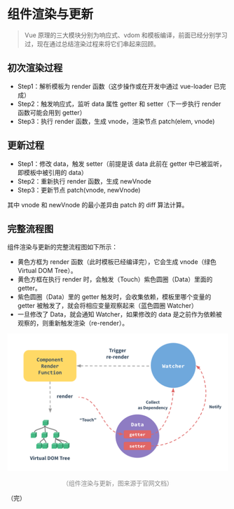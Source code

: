 # 组件渲染与更新

> Vue 原理的三大模块分别为响应式、vdom 和模板编译，前面已经分别学习过，现在通过总结渲染过程来将它们串起来回顾。

## 初次渲染过程

* Step1：解析模板为 render 函数（这步操作或在开发中通过 vue-loader 已完成）
* Step2：触发响应式，监听 data 属性 getter 和 setter（下一步执行 render 函数可能会用到 getter）
* Step3：执行 render 函数，生成 vnode，渲染节点 patch(elem, vnode)

## 更新过程

* Step1：修改 data，触发 setter（前提是该 data 此前在 getter 中已被监听，即模板中被引用的 data）
* Step2：重新执行 render 函数，生成 newVnode
* Step3：更新节点 patch(vnode, newVnode)

其中 vnode 和 newVnode 的最小差异由 patch 的 diff 算法计算。

## 完整流程图

组件渲染与更新的完整流程图如下所示：

* 黄色方框为 render 函数（此时模板已经编译完），它会生成 vnode（绿色 Virtual DOM Tree）。
* 黄色方框在执行 render 时，会触发（Touch）紫色圆圈（Data）里面的 getter。
* 紫色圆圈（Data）里的 getter 触发时，会收集依赖，模板里哪个变量的 getter 被触发了，就会将相应变量观察起来（蓝色圆圈 Watcher）
* 一旦修改了 Data，就会通知 Watcher，如果修改的 data 是之前作为依赖被观察的，则重新触发渲染（re-render）。

<div style="text-align: center;">
  <img src="./assets/component-render-and-update.png" alt="组件渲染与更新">
  <p style="text-align: center; color: #888;">（组件渲染与更新，图来源于官网文档）</p>
</div>

（完）
